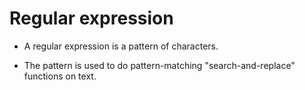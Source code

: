 # Regular expression
- A regular expression is a pattern of characters.

- The pattern is used to do pattern-matching "search-and-replace" functions on text.